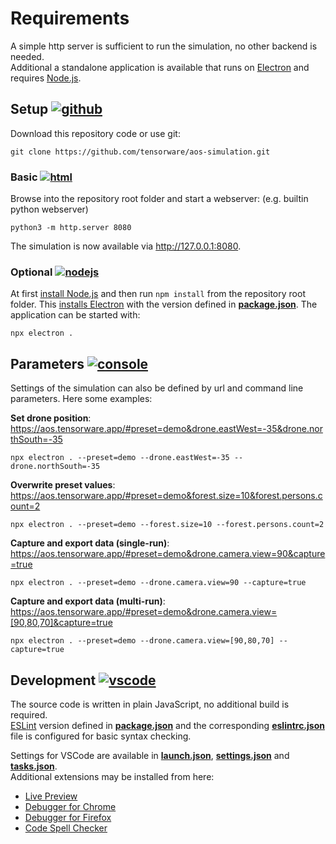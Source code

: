 # Requirements

A simple http server is sufficient to run the simulation, no other backend is needed.  
Additional a standalone application is available that runs on [Electron](https://www.electronjs.org) and requires [Node.js](https://nodejs.org).

## Setup [![github](https://img.shields.io/badge/github-gray?logo=github&logoColor=white)](#Setup)

Download this repository code or use git:

```
git clone https://github.com/tensorware/aos-simulation.git
```

### Basic [![html](https://img.shields.io/badge/html-gray?logo=html5&logoColor=white)](#Basic)

Browse into the repository root folder and start a webserver: (e.g. builtin python webserver)

```
python3 -m http.server 8080
```

The simulation is now available via http://127.0.0.1:8080.

### Optional [![nodejs](https://img.shields.io/badge/nodejs-gray?logo=nodedotjs&logoColor=white)](#Optional)

At first [install Node.js](https://nodejs.org/en/download) and then run `npm install` from the repository root folder. This [installs Electron](https://www.electronjs.org/docs/latest/tutorial/installation) with the version defined in [**package.json**](/package.json).
The application can be started with:

```
npx electron .
```

## Parameters [![console](https://img.shields.io/badge/console-gray?logo=gnu-bash&logoColor=white)](#Parameters)

Settings of the simulation can also be defined by url and command line parameters. Here some examples:

**Set drone position**:
https://aos.tensorware.app/#preset=demo&drone.eastWest=-35&drone.northSouth=-35

```
npx electron . --preset=demo --drone.eastWest=-35 --drone.northSouth=-35
```

**Overwrite preset values**:
https://aos.tensorware.app/#preset=demo&forest.size=10&forest.persons.count=2

```
npx electron . --preset=demo --forest.size=10 --forest.persons.count=2
```

**Capture and export data (single-run)**:
https://aos.tensorware.app/#preset=demo&drone.camera.view=90&capture=true

```
npx electron . --preset=demo --drone.camera.view=90 --capture=true
```

**Capture and export data (multi-run)**:
https://aos.tensorware.app/#preset=demo&drone.camera.view=[90,80,70]&capture=true

```
npx electron . --preset=demo --drone.camera.view=[90,80,70] --capture=true
```

## Development [![vscode](https://img.shields.io/badge/made%20with-VSCode-blue)](#Development)

The source code is written in plain JavaScript, no additional build is required.  
[ESLint](https://eslint.org) version defined in [**package.json**](/package.json) and the corresponding [**eslintrc.json**](/peslintrc.json) file is configured for basic syntax checking.

Settings for VSCode are available in [**launch.json**](/.vscode/launch.json), [**settings.json**](/.vscode/settings.json) and [**tasks.json**](/.vscode/tasks.json).  
Additional extensions may be installed from here:

- [Live Preview](https://marketplace.visualstudio.com/items?itemName=ms-vscode.live-server)
- [Debugger for Chrome](https://marketplace.visualstudio.com/items?itemName=msjsdiag.debugger-for-chrome)
- [Debugger for Firefox](https://marketplace.visualstudio.com/items?itemName=firefox-devtools.vscode-firefox-debug)
- [Code Spell Checker](https://marketplace.visualstudio.com/items?itemName=streetsidesoftware.code-spell-checker)
